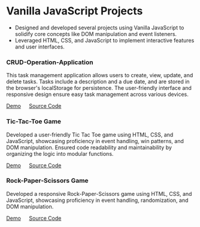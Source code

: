 # Vanilla JavaScript Projects
- Designed and developed several projects using Vanilla JavaScript to solidify core concepts like DOM manipulation and event listeners.
- Leveraged HTML, CSS, and JavaScript to implement interactive features and user interfaces.

### CRUD-Operation-Application
This task management application allows users to create, view, update, and delete tasks. Tasks include a description and a due date, and are stored in the browser's localStorage for persistence. The user-friendly interface and responsive design ensure easy task management across various devices.

[Demo](https://crud-operation-application.vercel.app/) &emsp;  [Source Code](https://github.com/SharathM18/CRUD-Operation-Application.git)

### Tic-Tac-Toe Game
Developed a user-friendly Tic Tac Toe game using HTML, CSS, and JavaScript, showcasing proficiency in event handling, win patterns, and DOM manipulation. Ensured code readability and maintainability by organizing the logic into modular functions.

[Demo](https://playtictactoegame.vercel.app/) &emsp;  [Source Code](https://github.com/SharathM18/Tic-Tac-Toe-Game.git)

### Rock-Paper-Scissors Game
Developed a responsive Rock-Paper-Scissors game using HTML, CSS, and JavaScript, showcasing proficiency in event handling, randomization, and DOM manipulation.

[Demo](https://playrockpaperscissorsgame.vercel.app/) &emsp;  [Source Code](https://github.com/SharathM18/Rock-Paper-Scissors-Game.git)
